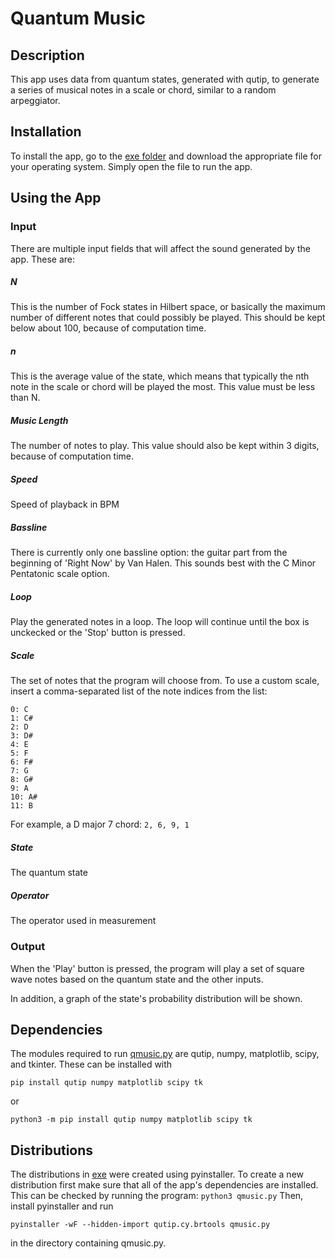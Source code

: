 # Quantum Music

## Description

This app uses data from quantum states, generated with qutip, to generate a series of musical notes in a scale or chord, similar to a random arpeggiator.

## Installation

To install the app, go to the [exe folder](./executables) and download the appropriate file for your operating system. Simply open the file to run the app.

## Using the App

### Input

There are multiple input fields that will affect the sound generated by the app. These are:
##### N
This is the number of Fock states in Hilbert space, or basically the maximum number of different notes that could possibly be played. This should be kept below about 100, because of computation time.
##### n
This is the average value of the state, which means that typically the nth note in the scale or chord will be played the most. This value must be less than N.
##### Music Length
The number of notes to play. This value should also be kept within 3 digits, because of computation time.
##### Speed
Speed of playback in BPM
##### Bassline
There is currently only one bassline option: the guitar part from the beginning of 'Right Now' by Van Halen. This sounds best with the C Minor Pentatonic scale option.
##### Loop
Play the generated notes in a loop. The loop will continue until the box is unckecked or the 'Stop' button is pressed.
##### Scale
The set of notes that the program will choose from. To use a custom scale, insert a comma-separated list of the note indices from the list:
```
0: C
1: C#
2: D
3: D#
4: E
5: F
6: F#
7: G
8: G#
9: A
10: A#
11: B
```
For example, a D major 7 chord: `2, 6, 9, 1`
##### State
The quantum state
##### Operator
The operator used in measurement

### Output

When the 'Play' button is pressed, the program will play a set of square wave notes based on the quantum state and the other inputs.

In addition, a graph of the state's probability distribution will be shown.

## Dependencies

The modules required to run [qmusic.py](./src/qmusic/qmusic.py) are qutip, numpy, matplotlib, scipy, and tkinter. These can be installed with
```
pip install qutip numpy matplotlib scipy tk
```
or
```
python3 -m pip install qutip numpy matplotlib scipy tk
```

## Distributions

The distributions in [exe](./exe) were created using pyinstaller. To create a new distribution first make sure that all of the app's dependencies are installed. This can be checked by running the program: `python3 qmusic.py` Then, install pyinstaller and run
```
pyinstaller -wF --hidden-import qutip.cy.brtools qmusic.py
```
in the directory containing qmusic.py.
